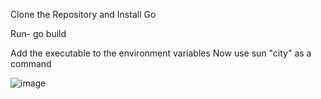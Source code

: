 Clone the Repository and Install Go

Run-  go build

Add the executable to the environment variables
Now use sun "city" as a command

![image](https://github.com/Prajwalrayal/sun/assets/97100770/946fad9b-5109-4dac-b2c4-8b985bfa73d5)
